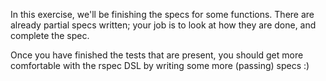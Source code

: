 In this exercise, we'll be finishing the specs for some functions. There are already
partial specs written; your job is to look at how they are done, and complete the spec.

Once you have finished the tests that are present, you should get more comfortable with the
rspec DSL by writing some more (passing) specs :)
